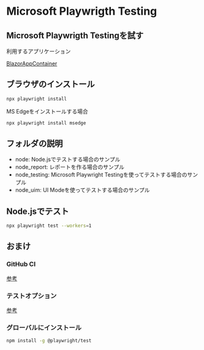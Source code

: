# Microsoft Playwrigth Testing

## Microsoft Playwrigth Testingを試す

利用するアプリケーション

[BlazorAppContainer](https://github.com/ymd65536/BlazorAppContainer)

## ブラウザのインストール

```bash
npx playwright install
```

MS Edgeをインストールする場合

```bash
npx playwright install msedge
```

## フォルダの説明

- node: Node.jsでテストする場合のサンプル
- node_report: レポートを作る場合のサンプル
- node_testing: Microsoft Playwright Testingを使ってテストする場合のサンプル
- node_uim: UI Modeを使ってテストする場合のサンプル

## Node.jsでテスト

```bash
npx playwright test --workers=1
```

## おまけ

### GitHub CI

[参考](https://playwright.dev/docs/ci-intro)

### テストオプション

[参考](https://playwright.dev/docs/api/class-testoptions)

### グローバルにインストール

```bash
npm install -g @playwright/test
```
